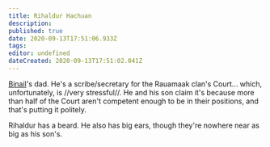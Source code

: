 ```yaml
---
title: Rihaldur Hachuan
description: 
published: true
date: 2020-09-13T17:51:06.933Z
tags: 
editor: undefined
dateCreated: 2020-09-13T17:51:02.041Z
---
```


[Binail](/Binail "wikilink")'s dad. He's a scribe/secretary for the Rauamaak clan's Court... which, unfortunately, is //very stressful//. He and his son claim it's because more than half of the Court aren't competent enough to be in their positions, and that's putting it politely.

Rihaldur has a beard. He also has big ears, though they're nowhere near as big as his son's.